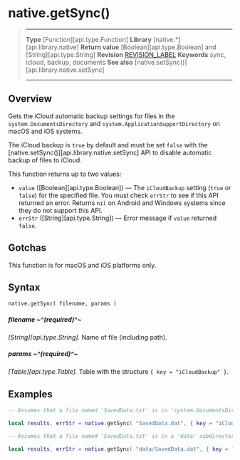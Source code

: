 
# native.getSync()


> --------------------- ------------------------------------------------------------------------------------------
> __Type__              [Function][api.type.Function]
> __Library__           [native.*][api.library.native]
> __Return value__      [Boolean][api.type.Boolean] and [String][api.type.String]
> __Revision__          [REVISION_LABEL](REVISION_URL)
> __Keywords__          sync, icloud, backup, documents
> __See also__          [native.setSync()][api.library.native.setSync]
> --------------------- ------------------------------------------------------------------------------------------


## Overview

Gets the iCloud automatic backup settings for files in the `system.DocumentsDirectory` and `system.ApplicationSupportDirectory` on macOS and iOS systems.

The iCloud backup is `true` by default and must be set `false` with the [native.setSync()][api.library.native.setSync] API to disable automatic backup of files to iCloud.

This function returns up to two values:

* `value` ([Boolean][api.type.Boolean]) &mdash; The `iCloudBackup` setting (`true` or `false`) for the specified file. You must check `errStr` to see if this API returned an error. Returns `nil` on Android and Windows systems since they do not support this API.
* `errStr` ([String][api.type.String]) &mdash; Error message if `value` returned `false`.

## Gotchas

This function is for macOS and iOS platforms only.

## Syntax

	native.getSync( filename, params )

##### filename ~^(required)^~
_[String][api.type.String]._ Name of file (including path).

##### params ~^(required)^~
_[Table][api.type.Table]._ Table with the structure `{ key = "iCloudBackup" }`.

## Examples

`````lua
-- Assumes that a file named 'SavedData.txt' is in 'system.DocumentsDirectory'

local results, errStr = native.getSync( "SavedData.dat", { key = "iCloudBackup" } ) 
`````

`````lua
-- Assumes that a file named 'SavedData.txt' is in a 'data' subdirectory of 'system.DocumentsDirectory'

local results, errStr = native.getSync( "data/SavedData.dat", { key = "iCloudBackup" } )
`````
